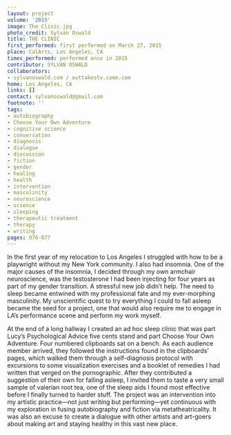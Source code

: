 ```yaml
---
layout: project
volume: '2015'
image: The_Clinic.jpg
photo_credit: Sylvan Oswald
title: THE CLINIC
first_performed: first performed on March 27, 2015
place: CalArts, Los Angeles, CA
times_performed: performed once in 2015
contributor: SYLVAN OSWALD
collaborators:
- sylvanoswald.com / outtakestv.come.com
home: Los Angeles, CA
links: []
contact: sylvanoswald@gmail.com
footnote: ''
tags:
- autobiography
- Choose Your Own Adventure
- cognitive science
- conversation
- diagnosis
- dialogue
- discussion
- fiction
- gender
- healing
- health
- intervention
- masculinity
- neuroscience
- science
- sleeping
- therapeutic treatment
- therapy
- writing
pages: 076-077
---
```


In the first year of my relocation to Los Angeles I struggled with how to be a playwright without my New York community. I also had insomnia. One of the major causes of the insomnia, I decided through my own armchair neuroscience, was the testosterone I had been injecting for four years as part of my gender transition. A stressful new job didn’t help. The need to sleep became entwined with my professional fate and my ever-morphing masculinity. My unscientific quest to try everything I could to fall asleep became the seed for a project, one that would also require me to engage in LA’s performance scene and perform my work myself.

At the end of a long hallway I created an ad hoc sleep clinic that was part Lucy’s Psychological Advice five cents stand and part Choose Your Own Adventure. Four numbered clipboards sat on a bench. As each audience member arrived, they followed the instructions found in the clipboards’ pages, which walked them through a self-diagnosis protocol with excursions to some visualization exercises and a booklet of remedies I had written that verged on the pornographic. After they contributed a suggestion of their own for falling asleep, I invited them to taste a very small sample of valerian root tea, one of the sleep aids I found most effective before I finally turned to harder stuff. The project was an intervention into my artistic practice—not just writing but performing—yet continuous with my exploration in fusing autobiography and fiction via metatheatricality. It was also an excuse to create a dialogue with other artists and art-goers about making art and staying healthy in this vast new place.

